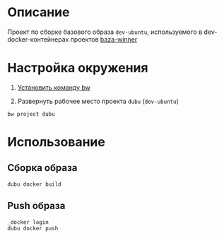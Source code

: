
# Описание

Проект по сборке базового образа `dev-ubuntu`, используемого в dev-docker-контейнерах проектов [baza-winner](https://github.com/baza-winner)

# Настройка окружения

1. [Установить команду bw](https://github.com/baza-winner/bw/wiki)

2. Развернуть рабочее место проекта `dubu` (`dev-ubuntu`)

```
bw project dubu
```
 
# Использование

## Сборка образа

```
dubu docker build
```

## Push образа

```
_docker login
dubu docker push
```
